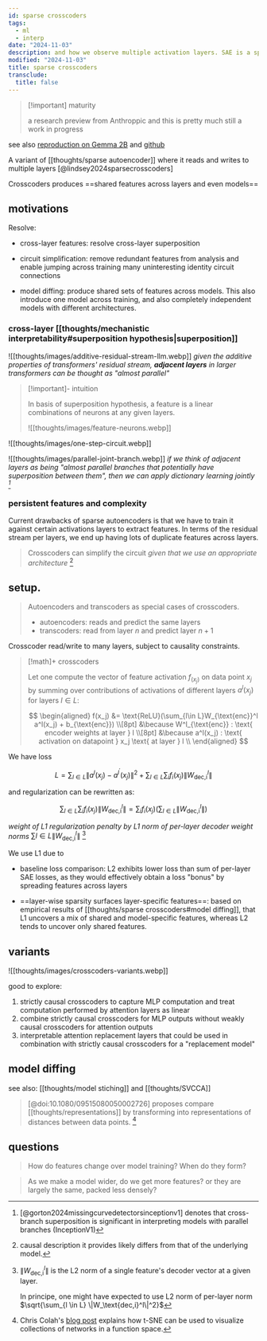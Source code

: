 ```yaml
---
id: sparse crosscoders
tags:
  - ml
  - interp
date: "2024-11-03"
description: and how we observe multiple activation layers. SAE is a special case of sparse crosscoders.
modified: "2024-11-03"
title: sparse crosscoders
transclude:
  title: false
---
```


> [!important] maturity
>
> a research preview from Anthroppic and this is pretty much still a work in progress

see also [reproduction on Gemma 2B](https://colab.research.google.com/drive/124ODki4dUjfi21nuZPHRySALx9I74YHj?usp=sharing) and [github](https://github.com/ckkissane/crosscoder-model-diff-replication)

A variant of [[thoughts/sparse autoencoder]] where it reads and writes to multiple layers [@lindsey2024sparsecrosscoders]

Crosscoders produces ==shared features across layers and even models==

## motivations

Resolve:

- cross-layer features: resolve cross-layer superposition

- circuit simplification: remove redundant features from analysis and enable jumping across training many uninteresting identity circuit connections

- model diffing: produce shared sets of features across models. This also introduce one model across training, and also completely independent models with different architectures.

### cross-layer [[thoughts/mechanistic interpretability#superposition hypothesis|superposition]]

![[thoughts/images/additive-residual-stream-llm.webp]]
_given the additive properties of transformers' residual stream, **adjacent layers** in larger transformers can be thought as "almost parallel"_

> [!important]- intuition
>
> In basis of superposition hypothesis, a feature is a linear combinations of neurons at any given layers.
>
> ![[thoughts/images/feature-neurons.webp]]

![[thoughts/images/one-step-circuit.webp]]

![[thoughts/images/parallel-joint-branch.webp]]
_if we think of adjacent layers as being "almost parallel branches that potentially have superposition between them", then we can apply dictionary learning jointly [^jointlysae]_

[^jointlysae]: [@gorton2024missingcurvedetectorsinceptionv1] denotes that cross-branch superposition is significant in interpreting models with parallel branches (InceptionV1)

### persistent features and complexity

Current drawbacks of sparse autoencoders is that we have to train it against certain activations layers to extract features. In terms of the residual
stream per layers, we end up having lots of duplicate features across layers.

> Crosscoders can simplify the circuit _given that we use an appropriate architecture_ [^risks]

[^risks]: causal description it provides likely differs from that of the underlying model.

## setup.

> Autoencoders and transcoders as special cases of crosscoders.
>
> - autoencoders: reads and predict the same layers
> - transcoders: read from layer $n$ and predict layer $n+1$

Crosscoder read/write to many layers, subject to causality constraints.

> [!math]+ crosscoders
>
> Let one compute the vector of feature activation $f_(x_j)$ on data point $x_j$ by summing over contributions of activations of different layers $a^l(x_j)$ for layers $l \in L$:
>
> $$
> \begin{aligned}
> f(x_j) &= \text{ReLU}(\sum_{l\in L}W_{\text{enc}}^l a^l(x_j) + b_{\text{enc}}) \\[8pt]
> &\because W^l_{\text{enc}} : \text{ encoder weights at layer } l \\[8pt]
> &\because a^l(x_j) : \text{ activation on datapoint } x_j \text{ at layer } l \\
> \end{aligned}
> $$

We have loss

$$
L = \sum_{l\in L} \|a^l(x_j) - a^{l^{'}}(x_j)\|^2 + \sum_{l\in L}\sum_i f_i(x_j) \|W^l_{\text{dec,i}}\|
$$

and regularization can be rewritten as:

$$
\sum_{l\in L}\sum_{i} f_i(x_j) \|W^l_{\text{dec,i}}\| = \sum_{i} f_i(x_j)(\displaystyle\sum_{l \in L} \|W^l_\text{dec,i}\|)
$$

_weight of L1 regularization penalty by L1 norm of per-layer decoder weight norms_ $\sum\limits{l\in L} \|W^l_\text{dec,i}\|$ [^l2weightnorm]

[^l2weightnorm]:
    $\|W_\text{dec,i}^l\|$ is the L2 norm of a single feature's decoder vector at a given layer.

    In principe, one might have expected to use L2 norm of per-layer norm $\sqrt{\sum_{l \in L} \|W_\text{dec,i}^l\|^2}$

We use L1 due to

- baseline loss comparison: L2 exhibits lower loss than sum of per-layer SAE losses, as they would effectively obtain a loss "bonus" by spreading features across layers

- ==layer-wise sparsity surfaces layer-specific features==: based on empirical results of [[thoughts/sparse crosscoders#model diffing]], that L1 uncovers a mix of shared and model-specific features, whereas L2 tends to uncover only shared features.

## variants

![[thoughts/images/crosscoders-variants.webp]]

good to explore:

1. strictly causal crosscoders to capture MLP computation and treat computation performed by attention layers as linear
2. combine strictly causal crosscoders for MLP outputs without weakly causal crosscoders for attention outputs
3. interpretable attention replacement layers that could be used in combination with strictly causal crosscoders for a "replacement model"

## model diffing

see also: [[thoughts/model stiching]] and [[thoughts/SVCCA]]

> [@doi:10.1080/09515080050002726] proposes compare [[thoughts/representations]] by transforming into representations of distances between data points. [^sne]

[^sne]: Chris Colah's [blog post](https://colah.github.io/posts/2015-01-Visualizing-Representations/) explains how t-SNE can be used to visualize collections of networks in a function space.

## questions

> How do features change over model training? When do they form?

> As we make a model wider, do we get more features? or they are largely the same, packed less densely?
